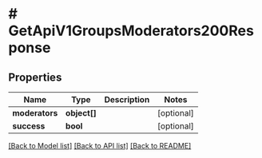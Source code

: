 # # GetApiV1GroupsModerators200Response

## Properties

Name | Type | Description | Notes
------------ | ------------- | ------------- | -------------
**moderators** | **object[]** |  | [optional]
**success** | **bool** |  | [optional]

[[Back to Model list]](../../README.md#models) [[Back to API list]](../../README.md#endpoints) [[Back to README]](../../README.md)
